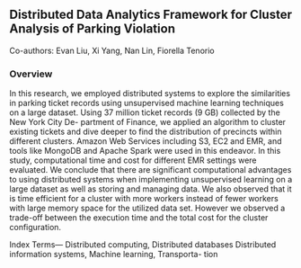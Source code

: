 ##  Distributed Data Analytics Framework for Cluster Analysis of Parking Violation
Co-authors: Evan Liu, Xi Yang, Nan Lin, Fiorella Tenorio

### Overview
In this research, we employed distributed systems to explore the similarities in parking ticket records using unsupervised machine learning techniques on a large dataset. Using 37 million ticket records (9 GB) collected by the New York City De- partment of Finance, we applied an algorithm to cluster existing tickets and dive deeper to find the distribution of precincts within different clusters. Amazon Web Services including S3, EC2 and EMR, and tools like MongoDB and Apache Spark were used in this endeavor. In this study, computational time and cost for different EMR settings were evaluated. We conclude that there are significant computational advantages to using distributed systems when implementing unsupervised learning on a large dataset as well as storing and managing data. We also observed that it is time efficient for a cluster with more workers instead of fewer workers with large memory space for the utilized data set. However we observed a trade-off between the execution time and the total cost for the cluster configuration.

Index Terms—
Distributed computing, Distributed databases Distributed information systems, Machine learning, Transporta- tion
